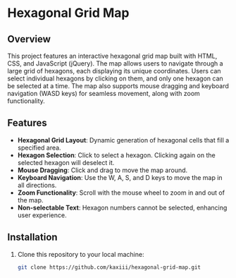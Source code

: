 # Hexagonal Grid Map

## Overview

This project features an interactive hexagonal grid map built with HTML, CSS, and JavaScript (jQuery). The map allows users to navigate through a large grid of hexagons, each displaying its unique coordinates. Users can select individual hexagons by clicking on them, and only one hexagon can be selected at a time. The map also supports mouse dragging and keyboard navigation (WASD keys) for seamless movement, along with zoom functionality.

## Features

- **Hexagonal Grid Layout**: Dynamic generation of hexagonal cells that fill a specified area.
- **Hexagon Selection**: Click to select a hexagon. Clicking again on the selected hexagon will deselect it.
- **Mouse Dragging**: Click and drag to move the map around.
- **Keyboard Navigation**: Use the W, A, S, and D keys to move the map in all directions.
- **Zoom Functionality**: Scroll with the mouse wheel to zoom in and out of the map.
- **Non-selectable Text**: Hexagon numbers cannot be selected, enhancing user experience.

## Installation

1. Clone this repository to your local machine:
   ```bash
   git clone https://github.com/kaxiii/hexagonal-grid-map.git
